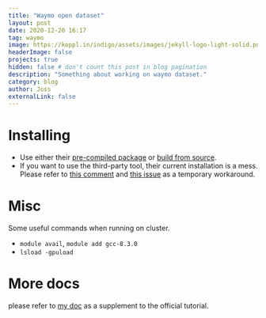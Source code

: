 ```yaml
---
title: "Waymo open dataset"
layout: post
date: 2020-12-20 16:17
tag: waymo
image: https://koppl.in/indigo/assets/images/jekyll-logo-light-solid.png
headerImage: false
projects: true
hidden: false # don't count this post in blog pagination
description: "Something about working on waymo dataset."
category: blog
author: Joss
externalLink: false
---
```

# Installing
- Use either their [pre-compiled package](https://pypi.org/project/waymo-open-dataset-tf-2-2-0/) or [build from source](https://github.com/waymo-research/waymo-open-dataset/tree/master/pip_pkg_scripts).
- If you want to use the third-party tool, their current installation is a mess. Please refer to [this comment](https://github.com/waymo-research/waymo-open-dataset/issues/146#issuecomment-747871191) and [this issue](https://github.com/waymo-research/waymo-open-dataset/issues/236) as a temporary workaround.

# Misc
Some useful commands when running on cluster.
- `module avail`, `module add gcc-8.3.0`
- `lsload -gpuload`

# More docs
please refer to [my doc](https://github.com/Jossome/Waymo-open-dataset-document) as a supplement to the official tutorial.

